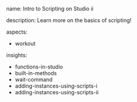 name: Intro to Scripting on Studio ii

description: Learn more on the basics of scripting!

aspects:
- workout

insights:
- functions-in-studio
- built-in-methods
- wait-command
- adding-instances-using-scripts-i
- adding-instances-using-scripts-ii


